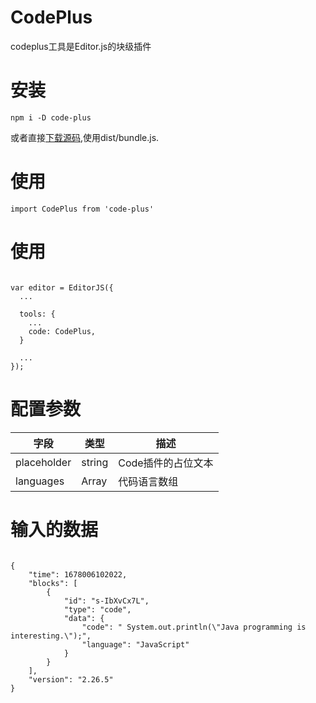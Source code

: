 # CodePlus
codeplus工具是Editor.js的块级插件
# 安装
```
npm i -D code-plus

```
或者直接[下载源码](https://github.com/xiaogonggong-w/code-plus.git),使用dist/bundle.js.
# 使用

```
import CodePlus from 'code-plus' 
```

# 使用
```

var editor = EditorJS({
  ...
  
  tools: {
    ...
    code: CodePlus,
  }
  
  ...
});

```

# 配置参数
| 字段  |  类型   | 描述 |
| ---- | ---- | ---- |
| placeholder | string | Code插件的占位文本 |
| languages | Array | 代码语言数组 |

# 输入的数据
```

{
    "time": 1678006102022,
    "blocks": [
        {
            "id": "s-IbXvCx7L",
            "type": "code",
            "data": {
                "code": " System.out.println(\"Java programming is interesting.\");",
                "language": "JavaScript"
            }
        }
    ],
    "version": "2.26.5"
}
```
